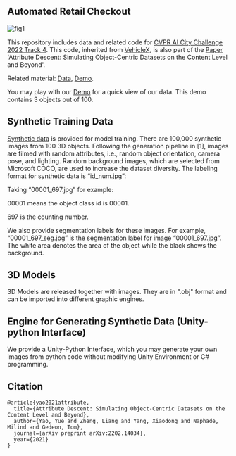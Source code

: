 ## Automated Retail Checkout

![fig1](https://github.com/yorkeyao/VehicleX/blob/master/VehicleX%20Interface/Images/VehicleX.jpg)  

This repository includes data and related code for [CVPR AI City Challenge 2022 Track 4](https://www.aicitychallenge.org/). This code, inherited from [VehicleX](https://github.com/yorkeyao/VehicleX/), is also part of the [Paper](https://arxiv.org/abs/2202.14034) 'Attribute Descent: Simulating Object-Centric Datasets on the Content Level and Beyond'. 

Related material: [Data](https://drive.google.com/file/d/1LIYmYmK0jh2V-Bj0CD7BHATK9xRhA7Pb/view?usp=sharing), [Demo](https://simmer.io/@yorkeyao/retail-demo). 

You may play with our [Demo](https://simmer.io/@yorkeyao/retail-demo) for a quick view of our data. This demo contains 3 objects out of 100.

## Synthetic Training Data  

[Synthetic data](https://drive.google.com/file/d/1LIYmYmK0jh2V-Bj0CD7BHATK9xRhA7Pb/view?usp=sharing) is provided for model training. There are 100,000 synthetic images from 100 3D objects. Following the generation pipeline in [1], images are filmed with random attributes, i.e., random object orientation, camera pose, and lighting. Random background images, which are selected from Microsoft COCO, are used to increase the dataset diversity. The labeling format for synthetic data is “id_num.jpg”: 

Taking “00001_697.jpg” for example: 

00001 means the object class id is 00001. 

697 is the counting number. 

We also provide segmentation labels for these images. For example, “00001_697_seg.jpg” is the segmentation label for image “00001_697.jpg”. The white area denotes the area of the object while the black shows the background.   

## 3D Models

3D Models are released together with images. They are in ".obj" format and can be imported into different graphic engines.

## Engine for Generating Synthetic Data (Unity-python Interface)

We provide a Unity-Python Interface, which you may generate your own images from python code without modifying Unity Environment or C# programming. 

## Citation 

```
@article{yao2021attribute,
  title={Attribute Descent: Simulating Object-Centric Datasets on the Content Level and Beyond},
  author={Yao, Yue and Zheng, Liang and Yang, Xiaodong and Naphade, Milind and Gedeon, Tom},
  journal={arXiv preprint arXiv:2202.14034},
  year={2021}
}
```